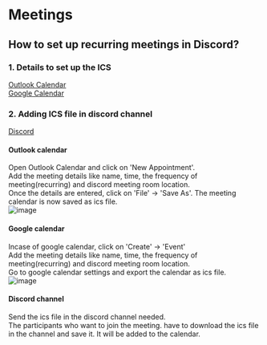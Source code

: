 # Meetings

## How to set up recurring meetings in Discord?

### 1. Details to set up the ICS
[Outlook Calendar](#outlook-calendar)\
[Google Calendar](#google-calendar)

### 2. Adding ICS file in discord channel
[Discord](#discord-channel)

#### Outlook calendar
Open Outlook Calendar and click on 'New Appointment'.\
Add the meeting details like name, time, the frequency of meeting(recurring) and discord meeting room location.\
Once the details are entered, click on 'File' -> 'Save As'. The meeting calendar is now saved as ics file.\
![image](https://user-images.githubusercontent.com/115705891/199919954-d063a4d6-2f0f-4824-9cfa-5cd2c57d5a86.png)

#### Google calendar
Incase of google calendar, click on 'Create' -> 'Event'\
Add the meeting details like name, time, the frequency of meeting(recurring) and discord meeting room location.\
Go to google calendar settings and export the calendar as ics file.\
![image](https://user-images.githubusercontent.com/115705891/199966203-e7716323-8dfb-4f66-94cf-daa1ae58f265.png)

#### Discord channel
Send the ics file in the discord channel needed.\
The participants who want to join the meeting. have to download the ics file in the channel and save it. It will be added to the calendar.
